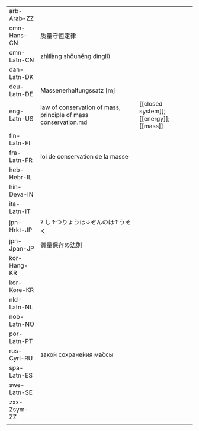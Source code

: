 | | | |
|-|-|-|
| arb-Arab-ZZ |  |  |
| cmn-Hans-CN | 质量守恒定律 |  |
| cmn-Latn-CN | zhìliàng shǒuhéng dìnglǜ |  |
| dan-Latn-DK |  |  |
| deu-Latn-DE | Massenerhaltungssatz [m] |  |
| eng-Latn-US | law of conservation of mass, principle of mass conservation.md | [[closed system]]; [[energy]]; [[mass]] |
| fin-Latn-FI |  |  |
| fra-Latn-FR | loi de conservation de la masse |  |
| heb-Hebr-IL |  |  |
| hin-Deva-IN |  |  |
| ita-Latn-IT |  |  |
| jpn-Hrkt-JP | ? し↑つりょうほ↓ぞんのほ↑うそく |  |
| jpn-Jpan-JP | 質量保存の法則 |  |
| kor-Hang-KR |  |  |
| kor-Kore-KR |  |  |
| nld-Latn-NL |  |  |
| nob-Latn-NO |  |  |
| por-Latn-PT |  |  |
| rus-Cyrl-RU | зако́н сохране́ния ма́ссы |  |
| spa-Latn-ES |  |  |
| swe-Latn-SE |  |  |
| zxx-Zsym-ZZ |  |  |
|  |  |  |
